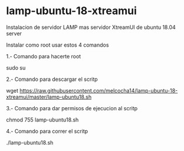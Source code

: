 # lamp-ubuntu-18-xtreamui

Instalacion de servidor LAMP mas servidor XtreamUI de ubuntu 18.04 server

Instalar como root usar estos 4 comandos

1.- Comando para hacerte root

sudo su

2.- Comando para descargar el scritp

wget https://raw.githubusercontent.com/melcocha14/lamp-ubuntu-18-xtreamui/master/lamp-ubuntu18.sh

3.- Comando para dar permisos de ejecucion al scritp

chmod 755 lamp-ubuntu18.sh

4.- Comando para correr el scritp

./lamp-ubuntu18.sh
